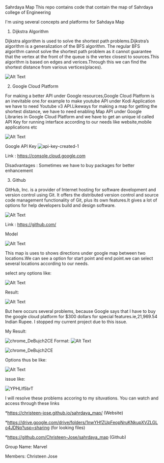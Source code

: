 Sahrdaya Map
This repo contains code that contain the map of Sahrdaya college of Engineering 

I'm using several concepts and platforms for Sahdaya Map

 1. Dijkstra Algorithm

Dijkstra algorithm is used to solve the shortest path problems.Dijkstra’s algorithm is a generalization of the BFS algorithm. The regular BFS algorithm cannot solve the shortest path problem as it cannot guarantee that the vertex at the front of the queue is the vertex closest to sources.This algorithm is based on edges and verices.Through this we can find the shortest distance from various vertices(places). 

 ![Alt Text](https://user-images.githubusercontent.com/57263794/121799772-9804d880-cc4b-11eb-95cc-8675f9b12962.png)



 2. Google Cloud Platform

For making a better API under Google resources,Google Cloud Platform is an inevitable one.for example to make youtube API under Kodi Application we have to need Youtube v3 API.Likeways for making a map for getting the shortest distance, we have to need enabling Map API under Google Libraries in Google Cloud Platform and we have to get an unique id called API Key for running interface according to our needs like website,mobile applications etc

 ![Alt Text](https://user-images.githubusercontent.com/57263794/121799818-da2e1a00-cc4b-11eb-89b1-9144116468fd.png)


Google API Key
![api-key-created-1](https://user-images.githubusercontent.com/57263794/121800403-2890e800-cc4f-11eb-834d-5ce7cc832e29.png)

Link : 
https://console.cloud.google.com

Disadvantages : 
Sometimes we have to buy packages for better enhancement


3. Github

GitHub, Inc. is a provider of Internet hosting for software development and version control using Git. It offers the distributed version control and source code management functionality of Git, plus its own features.It gives a lot of options for help developers build and design software.

![Alt Text](https://user-images.githubusercontent.com/57263794/121799901-840da680-cc4c-11eb-8481-c4ac6ffc0601.png)


Link : 
https://github.com/



Model

 ![Alt Text](https://user-images.githubusercontent.com/57263794/121799939-b6b79f00-cc4c-11eb-8835-1b9b3feaf068.png)

This map is uses to shows directions under google map between two locations.We can see a option for start point and end point.we can select several locations according to our needs.

select any options like:


![Alt Text](https://user-images.githubusercontent.com/57263794/121799987-f8e0e080-cc4c-11eb-900d-4e3df41671a2.png)

Result:
 
 ![Alt Text](https://user-images.githubusercontent.com/57263794/121800062-5117e280-cc4d-11eb-86ff-782d8c259ec9.png)

But here occurs several problems, because Google says that I have to buy the google cloud platform for $300 dollars for special features.ie,21,969.54 Indian Rupee. I stopped my current project due to this issue.

My Result:

![chrome_DeBujch2CE
](/images/chrome_DeBujch2CE.png)
Format: ![Alt Text](url)




![chrome_DeBujch2CE](https://user-images.githubusercontent.com/57263794/121810117-2a71a000-cc7d-11eb-9a45-27f3a98a458f.png)

Options thus be like:
 

![Alt Text](https://user-images.githubusercontent.com/57263794/121800113-91776080-cc4d-11eb-9f35-2daa01045ea1.png)

issue like:

![YPHLlf5brT](https://user-images.githubusercontent.com/57263794/121800477-c1bffe80-cc4f-11eb-9f89-2826ed186930.png)


I will resolve these problems accoring to my situvations.
You can watch and access through these links

*https://christeen-jose.github.io/sahrdaya_map/  (Website)

*https://drive.google.com/drive/folders/1nwYHfZUpFeopNruKNkupXVZLGLo4JDNq?usp=sharing  (for looking files)

*https://github.com/Christeen-Jose/sahrdaya_map  (Github)


Group Name: Marvel

Members: Christeen Jose
